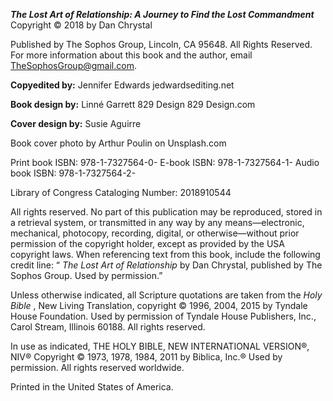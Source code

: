 **_The Lost Art of Relationship: A Journey to Find the Lost Commandment_**
Copyright © 2018 by Dan Chrystal

Published by The Sophos Group, Lincoln, CA 95648. All Rights Reserved. For more
information about this book and the author, email TheSophosGroup@gmail.com.

**Copyedited by:**
Jennifer Edwards
jedwardsediting.net

**Book design by:**
Linné Garrett
829 Design
829 Design.com

**Cover design by:**
Susie Aguirre

Book cover photo by Arthur Poulin on Unsplash.com

Print book ISBN: 978-1-7327564-0-
E-book ISBN: 978-1-7327564-1-
Audio book ISBN: 978-1-7327564-2-

Library of Congress Cataloging Number: 2018910544

All rights reserved. No part of this publication may be reproduced, stored in a retrieval
system, or transmitted in any way by any means—electronic, mechanical, photocopy,
recording, digital, or otherwise—without prior permission of the copyright holder, except
as provided by the USA copyright laws. When referencing text from this book, include the
following credit line: “ _The Lost Art of Relationship_ by Dan Chrystal, published by The
Sophos Group. Used by permission.”

Unless otherwise indicated, all Scripture quotations are taken from the _Holy Bible_ , New
Living Translation, copyright © 1996, 2004, 2015 by Tyndale House Foundation. Used by
permission of Tyndale House Publishers, Inc., Carol Stream, Illinois 60188. All rights
reserved.

In use as indicated, THE HOLY BIBLE, NEW INTERNATIONAL VERSION®, NIV®
Copyright © 1973, 1978, 1984, 2011 by Biblica, Inc.® Used by permission. All rights
reserved worldwide.

Printed in the United States of America.

